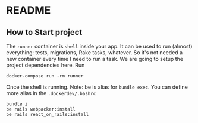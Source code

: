 # README

## How to Start project

The `runner` container is `shell` inside your app. It can be used to run (almost) everything: tests, migrations, Rake tasks, whatever. So it's not needed a new container every time I need to run a task.
We are going to setup the project dependencies here. Run

```
docker-compose run -rm runner
```

Once the shell is running.
Note: be is alias for `bundle exec`. You can define more alias in the `.dockerdev/.bashrc`


```
bundle i
be rails webpacker:install
be rails react_on_rails:install
```


